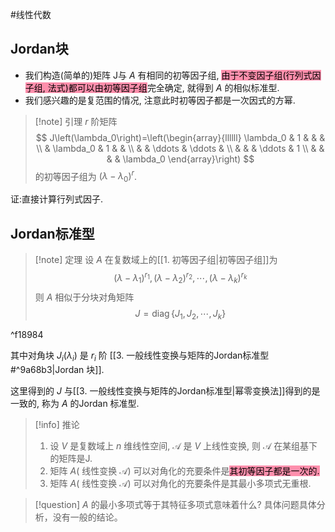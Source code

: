 #线性代数 
## Jordan块
- 我们构造(简单的)矩阵 J与 $A$ 有相同的初等因子组, <mark style="background: #FF5582A6;">由于不变因子组(行列式因子组, 法式)都可以由初等因子组</mark>完全确定, 就得到 $A$ 的相似标准型.
- 我们感兴趣的是复范围的情况, 注意此时初等因子都是一次因式的方幂.

>[!note] 引理 
>$r$ 阶矩阵
>$$
J\left(\lambda_0\right)=\left(\begin{array}{llllll}
\lambda_0 & 1 & & & \\
& \lambda_0 & 1 & & \\
& & \ddots & \ddots & \\
& & & \ddots & 1 \\
& & & & \lambda_0
\end{array}\right)
>$$
>的初等因子组为 $\left(\lambda-\lambda_0\right)^r$.

证:直接计算行列式因子.

## Jordan标准型
>[!note] 定理 
>设 $A$ 在复数域上的[[1. 初等因子组|初等因子组]]为
>$$
\left(\lambda-\lambda_1\right)^{r_1},\left(\lambda-\lambda_2\right)^{r_2}, \cdots,\left(\lambda-\lambda_k\right)^{r_k}
>$$
>则 $A$ 相似于分块对角矩阵
>$$
J=\operatorname{diag}\left\{J_1, J_2, \cdots, J_k\right\}
>$$

^f18984


其中对角块 $J_i\left(\lambda_i\right)$ 是 $r_i$ 阶 [[3. 一般线性变换与矩阵的Jordan标准型#^9a68b3|Jordan 块]].

这里得到的 $J$ 与[[3. 一般线性变换与矩阵的Jordan标准型|幂零变换法]]得到的是一致的, 称为 $A$ 的Jordan 标准型.

>[!info] 推论 
>1. 设 $V$ 是复数域上 $n$ 维线性空间, $\mathscr{A}$ 是 $V$ 上线性变换, 则 $\mathscr{A}$ 在某组基下的矩阵是J.
>2. 矩阵 $A($ 线性变换 $\mathscr{A})$ 可以对角化的充要条件是<mark style="background: #FF5582A6;">其初等因子都是一次的.</mark>
>3. 矩阵 $A($ 线性变换 $\mathscr{A})$ 可以对角化的充要条件是其最小多项式无重根.

>[!question] $A$ 的最小多项式等于其特征多项式意味着什么? 
>具体问题具体分析，没有一般的结论。
>